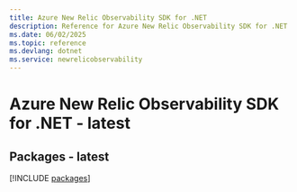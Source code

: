 ```yaml
---
title: Azure New Relic Observability SDK for .NET
description: Reference for Azure New Relic Observability SDK for .NET
ms.date: 06/02/2025
ms.topic: reference
ms.devlang: dotnet
ms.service: newrelicobservability
---
```

# Azure New Relic Observability SDK for .NET - latest
## Packages - latest
[!INCLUDE [packages](new-relic-observability-index.md)]
